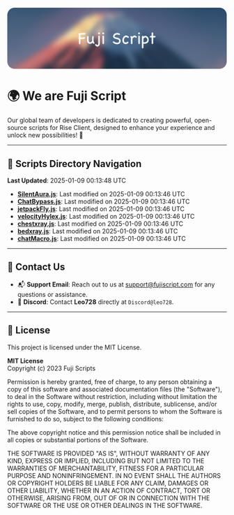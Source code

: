 ![Banner](.github/b.webp)

# 🌍 **We are Fuji Script**

Our global team of developers is dedicated to creating powerful, open-source scripts for Rise Client, designed to enhance your experience and unlock new possibilities! 🌟

---
<!-- SCRIPTS_NAVIGATION_START -->
## 📂 **Scripts Directory Navigation**

**Last Updated**: 2025-01-09 00:13:48 UTC

- **[SilentAura.js](scripts/SilentAura.js)**: Last modified on 2025-01-09 00:13:46 UTC
- **[ChatBypass.js](scripts/ChatBypass.js)**: Last modified on 2025-01-09 00:13:46 UTC
- **[jetpackFly.js](scripts/jetpackFly.js)**: Last modified on 2025-01-09 00:13:46 UTC
- **[velocityHylex.js](scripts/velocityHylex.js)**: Last modified on 2025-01-09 00:13:46 UTC
- **[chestxray.js](scripts/chestxray.js)**: Last modified on 2025-01-09 00:13:46 UTC
- **[bedxray.js](scripts/bedxray.js)**: Last modified on 2025-01-09 00:13:46 UTC
- **[chatMacro.js](scripts/chatMacro.js)**: Last modified on 2025-01-09 00:13:46 UTC

<!-- SCRIPTS_NAVIGATION_END -->

---

## 💬 **Contact Us**  
- 📬 **Support Email**: Reach out to us at [support@fujiscript.com](mailto:support@fujiscript.com) for any questions or assistance.  
- 💬 **Discord**: Contact **Leo728** directly at `Discord@leo728`.

---

## 📜 **License**

This project is licensed under the MIT License.  

**MIT License**  
Copyright (c) 2023 Fuji Scripts  

Permission is hereby granted, free of charge, to any person obtaining a copy of this software and associated documentation files (the "Software"), to deal in the Software without restriction, including without limitation the rights to use, copy, modify, merge, publish, distribute, sublicense, and/or sell copies of the Software, and to permit persons to whom the Software is furnished to do so, subject to the following conditions:  

The above copyright notice and this permission notice shall be included in all copies or substantial portions of the Software.  

THE SOFTWARE IS PROVIDED "AS IS", WITHOUT WARRANTY OF ANY KIND, EXPRESS OR IMPLIED, INCLUDING BUT NOT LIMITED TO THE WARRANTIES OF MERCHANTABILITY, FITNESS FOR A PARTICULAR PURPOSE AND NONINFRINGEMENT. IN NO EVENT SHALL THE AUTHORS OR COPYRIGHT HOLDERS BE LIABLE FOR ANY CLAIM, DAMAGES OR OTHER LIABILITY, WHETHER IN AN ACTION OF CONTRACT, TORT OR OTHERWISE, ARISING FROM, OUT OF OR IN CONNECTION WITH THE SOFTWARE OR THE USE OR OTHER DEALINGS IN THE SOFTWARE.  
